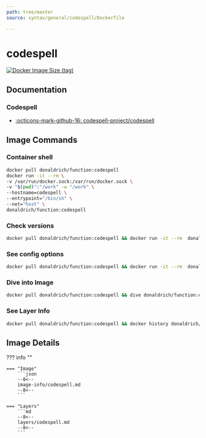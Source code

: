 ```yaml
---
path: tree/master
source: syntax/general/codespell/Dockerfile

---
```


# codespell

[![Docker Image Size (tag)](https://img.shields.io/docker/image-size/donaldrich/function/codespell?color=blue&label=donaldrich/function:codespell&logo=docker&style=flat-square)](https://hub.docker.com/r/donaldrich/function/codespell)

## Documentation

### Codespell

- [:octicons-mark-github-16: codespell-project/codespell](https://github.com/codespell-project/codespell)

## Image Commands

### Container shell

```sh
docker pull donaldrich/function:codespell
docker run -it --rm \
-v /var/run/docker.sock:/var/run/docker.sock \
-v "$(pwd)":"/work" -w "/work" \
--hostname=codespell \
--entrypoint="/bin/sh" \
--net="host" \
donaldrich/function:codespell
```

### Check versions

```sh
docker pull donaldrich/function:codespell && docker run -it --rm  donaldrich/function:codespell validate
```

### See config options

```sh
docker pull donaldrich/function:codespell && docker run -it --rm  donaldrich/function:codespell help
```

### Dive into Image

```sh
docker pull donaldrich/function:codespell && dive donaldrich/function:codespell
```

### See Layer Info

```sh
docker pull donaldrich/function:codespell && docker history donaldrich/function:codespell
```

## Image Details

??? info ""

    === "Image"
        ```json
        --8<--
        image-info/codespell.md
        --8<--
        ```

    === "Layers"
        ```md
        --8<--
        layers/codespell.md
        --8<--
        ```

